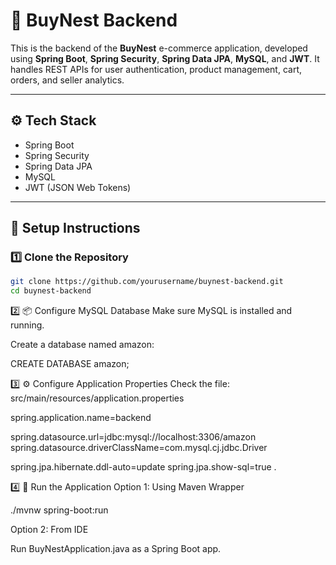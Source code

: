 # 🔧 BuyNest Backend

This is the backend of the **BuyNest** e-commerce application, developed using **Spring Boot**, **Spring Security**, **Spring Data JPA**, **MySQL**, and **JWT**. It handles REST APIs for user authentication, product management, cart, orders, and seller analytics.

---

## ⚙️ Tech Stack

- Spring Boot
- Spring Security
- Spring Data JPA
- MySQL
- JWT (JSON Web Tokens)

---

## 🚀 Setup Instructions

### 1️⃣ Clone the Repository

```bash
git clone https://github.com/yourusername/buynest-backend.git
cd buynest-backend
```

2️⃣ 📦 Configure MySQL Database
Make sure MySQL is installed and running.

Create a database named amazon:

CREATE DATABASE amazon;

3️⃣ ⚙️ Configure Application Properties
Check the file:
src/main/resources/application.properties

spring.application.name=backend

spring.datasource.url=jdbc:mysql://localhost:3306/amazon
spring.datasource.driverClassName=com.mysql.cj.jdbc.Driver


spring.jpa.hibernate.ddl-auto=update
spring.jpa.show-sql=true
.

4️⃣ 🏃 Run the Application
Option 1: Using Maven Wrapper


./mvnw spring-boot:run

Option 2: From IDE

Run BuyNestApplication.java as a Spring Boot app.